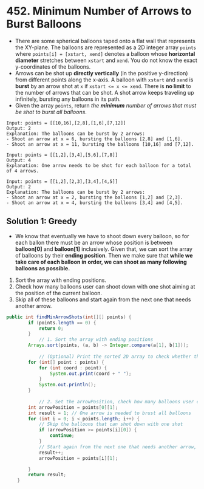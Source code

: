 # 452. Minimum Number of Arrows to Burst Balloons

* There are some spherical balloons taped onto a flat wall that represents the XY-plane. The balloons are represented as a 2D integer array `points` where `points[i] = [xstart, xend]` denotes a balloon whose **horizontal diameter** stretches between `xstart` and `xend`. You do not know the exact y-coordinates of the balloons.
* Arrows can be shot up **directly vertically** (in the positive y-direction) from different points along the x-axis. A balloon with `xstart` and `xend` is **burst** by an arrow shot at `x` if `xstart <= x <= xend`. There is **no limit** to the number of arrows that can be shot. A shot arrow keeps traveling up infinitely, bursting any balloons in its path.
* Given the array `points`, return *the **minimum** number of arrows that must be shot to burst all balloons*.

```
Input: points = [[10,16],[2,8],[1,6],[7,12]]
Output: 2
Explanation: The balloons can be burst by 2 arrows:
- Shoot an arrow at x = 6, bursting the balloons [2,8] and [1,6].
- Shoot an arrow at x = 11, bursting the balloons [10,16] and [7,12].
```

```
Input: points = [[1,2],[3,4],[5,6],[7,8]]
Output: 4
Explanation: One arrow needs to be shot for each balloon for a total of 4 arrows.
```

```
Input: points = [[1,2],[2,3],[3,4],[4,5]]
Output: 2
Explanation: The balloons can be burst by 2 arrows:
- Shoot an arrow at x = 2, bursting the balloons [1,2] and [2,3].
- Shoot an arrow at x = 4, bursting the balloons [3,4] and [4,5].
```



## Solution 1: Greedy

* We know that eventually we have to shoot down every balloon, so for each ballon there must be an arrow whose position is between **balloon[0]** and **balloon[1]** inclusively. Given that, we can sort the array of balloons by their **ending position**. Then we make sure that **while we take care of each balloon in order, we can shoot as many following balloons as possible.**

1. Sort the array with ending positions.
2. Check how many balloons user can shoot down with one shot aiming at the position of the current balloon.
3. Skip all of these balloons and start again from the next one that needs another arrow.

```java
public int findMinArrowShots(int[][] points) {
        if (points.length == 0) {
            return 0;
        }
  			// 1. Sort the array with ending positions
        Arrays.sort(points, (a, b) -> Integer.compare(a[1], b[1]));
				
  			// (Optional) Print the sorted 2D array to check whether the sorting is succeed.
        for (int[] point : points) {
            for (int coord : point) {
                System.out.print(coord + " ");
            }
            System.out.println();
        }
				
  			// 2. Set the arrowPosition, check how many balloons user can shot down with one shot.
        int arrowPosition = points[0][1];
        int result = 1; // One arrow is needed to brust all balloons
        for (int i = 0; i < points.length; i++) {
          	// Skip the balloons that can shot down with one shot
            if (arrowPosition >= points[i][0]) {
                continue;
            }
          	// Start again from the next one that needs another arrow, increment result.
            result++;
            arrowPosition = points[i][1];

        }
        return result;
    }
```

